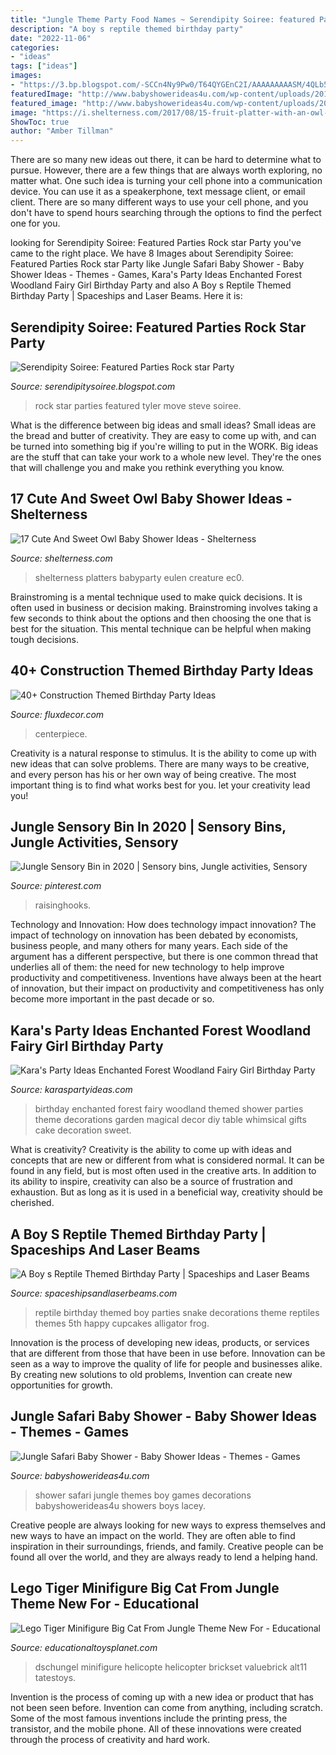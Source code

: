```yaml
---
title: "Jungle Theme Party Food Names ~ Serendipity Soiree: featured Parties Rock Star Party"
description: "A boy s reptile themed birthday party"
date: "2022-11-06"
categories:
- "ideas"
tags: ["ideas"]
images:
- "https://3.bp.blogspot.com/-SCCn4Ny9Pw0/T64QYGEnC2I/AAAAAAAAASM/4QLb54TNU7E/s1600/rockstar.jpg"
featuredImage: "http://www.babyshowerideas4u.com/wp-content/uploads/2014/04/Jungle-Safari-Baby-Shower-1-600x923.jpg"
featured_image: "http://www.babyshowerideas4u.com/wp-content/uploads/2014/04/Jungle-Safari-Baby-Shower-1-600x923.jpg"
image: "https://i.shelterness.com/2017/08/15-fruit-platter-with-an-owl-made-of-different-fruits-will-be-a-unique-idea-to-serve.jpg"
ShowToc: true
author: "Amber Tillman"
---
```



There are so many new ideas out there, it can be hard to determine what to pursue. However, there are a few things that are always worth exploring, no matter what. One such idea is turning your cell phone into a communication device. You can use it as a speakerphone, text message client, or email client. There are so many different ways to use your cell phone, and you don't have to spend hours searching through the options to find the perfect one for you.

	

		
looking for Serendipity Soiree: Featured Parties Rock star Party you've came to the right place. We have 8 Images about Serendipity Soiree: Featured Parties Rock star Party like Jungle Safari Baby Shower - Baby Shower Ideas - Themes - Games, Kara&#039;s Party Ideas Enchanted Forest Woodland Fairy Girl Birthday Party and also A Boy s Reptile Themed Birthday Party | Spaceships and Laser Beams. Here it is:
		
    
## Serendipity Soiree: Featured Parties Rock Star Party

<img loading=lazy src="https://3.bp.blogspot.com/-SCCn4Ny9Pw0/T64QYGEnC2I/AAAAAAAAASM/4QLb54TNU7E/s1600/rockstar.jpg" onerror="this.onerror=null;this.src='https://tse4.mm.bing.net/th?id=OIP.4r3K31ZENFVOUAWcXrYTrwHaNU&amp;pid=15.1';" alt="Serendipity Soiree: Featured Parties Rock star Party">

_Source: serendipitysoiree.blogspot.com_

>rock star parties featured tyler move steve soiree. 

	

What is the difference between big ideas and small ideas?
Small ideas are the bread and butter of creativity. They are easy to come up with, and can be turned into something big if you're willing to put in the WORK. Big ideas are the stuff that can take your work to a whole new level. They're the ones that will challenge you and make you rethink everything you know.

    
## 17 Cute And Sweet Owl Baby Shower Ideas - Shelterness

<img loading=lazy src="https://i.shelterness.com/2017/08/15-fruit-platter-with-an-owl-made-of-different-fruits-will-be-a-unique-idea-to-serve.jpg" onerror="this.onerror=null;this.src='https://tse4.mm.bing.net/th?id=OIP.JgcEWIgsZEJ_FdqJmcxsdQHaJ4&amp;pid=15.1';" alt="17 Cute And Sweet Owl Baby Shower Ideas - Shelterness">

_Source: shelterness.com_

>shelterness platters babyparty eulen creature ec0. 

	

Brainstroming is a mental technique used to make quick decisions. It is often used in business or decision making. Brainstroming involves taking a few seconds to think about the options and then choosing the one that is best for the situation. This mental technique can be helpful when making tough decisions.

    
## 40+ Construction Themed Birthday Party Ideas

<img loading=lazy src="https://fluxdecor.com/wp-content/uploads/2015/06/construction-birthday-party/14-construction-themed-birthday-party.jpg" onerror="this.onerror=null;this.src='https://tse1.mm.bing.net/th?id=OIP.LcTC_YhSYbqop-hN0NDcOQHaLK&amp;pid=15.1';" alt="40+ Construction Themed Birthday Party Ideas">

_Source: fluxdecor.com_

>centerpiece. 

	

Creativity is a natural response to stimulus. It is the ability to come up with new ideas that can solve problems. There are many ways to be creative, and every person has his or her own way of being creative. The most important thing is to find what works best for you. let your creativity lead you!

    
## Jungle Sensory Bin In 2020 | Sensory Bins, Jungle Activities, Sensory

<img loading=lazy src="https://i.pinimg.com/736x/44/83/44/4483443d3c2b3b4b712985ada2a5aec1.jpg" onerror="this.onerror=null;this.src='https://tse2.mm.bing.net/th?id=OIP.8zkSH19WgtGsJtHqWjTs6QHaPi&amp;pid=15.1';" alt="Jungle Sensory Bin in 2020 | Sensory bins, Jungle activities, Sensory">

_Source: pinterest.com_

>raisinghooks. 

	

Technology and Innovation: How does technology impact innovation?
The impact of technology on innovation has been debated by economists, business people, and many others for many years. Each side of the argument has a different perspective, but there is one common thread that underlies all of them: the need for new technology to help improve productivity and competitiveness. Inventions have always been at the heart of innovation, but their impact on productivity and competitiveness has only become more important in the past decade or so.

    
## Kara&#039;s Party Ideas Enchanted Forest Woodland Fairy Girl Birthday Party

<img loading=lazy src="http://karaspartyideas.com/wp-content/uploads/2013/06/549388_482890398437053_787478446_n_600x900.jpg" onerror="this.onerror=null;this.src='https://tse1.mm.bing.net/th?id=OIP.5uyfp-e3JATeWc8eK-iXBgHaLH&amp;pid=15.1';" alt="Kara&#039;s Party Ideas Enchanted Forest Woodland Fairy Girl Birthday Party">

_Source: karaspartyideas.com_

>birthday enchanted forest fairy woodland themed shower parties theme decorations garden magical decor diy table whimsical gifts cake decoration sweet. 

	

What is creativity?
Creativity is the ability to come up with ideas and concepts that are new or different from what is considered normal. It can be found in any field, but is most often used in the creative arts. In addition to its ability to inspire, creativity can also be a source of frustration and exhaustion. But as long as it is used in a beneficial way, creativity should be cherished.

    
## A Boy S Reptile Themed Birthday Party | Spaceships And Laser Beams

<img loading=lazy src="http://spaceshipsandlaserbeams.com/wp-content/uploads/2015/09/boys-reptile-themed-birthday-party-ideas.jpg" onerror="this.onerror=null;this.src='https://tse1.mm.bing.net/th?id=OIP.9uLKt2J74q3rgytDNLpPoQHaLH&amp;pid=15.1';" alt="A Boy s Reptile Themed Birthday Party | Spaceships and Laser Beams">

_Source: spaceshipsandlaserbeams.com_

>reptile birthday themed boy parties snake decorations theme reptiles themes 5th happy cupcakes alligator frog. 

	

Innovation is the process of developing new ideas, products, or services that are different from those that have been in use before. Innovation can be seen as a way to improve the quality of life for people and businesses alike. By creating new solutions to old problems, Invention can create new opportunities for growth.

    
## Jungle Safari Baby Shower - Baby Shower Ideas - Themes - Games

<img loading=lazy src="http://www.babyshowerideas4u.com/wp-content/uploads/2014/04/Jungle-Safari-Baby-Shower-1-600x923.jpg" onerror="this.onerror=null;this.src='https://tse4.mm.bing.net/th?id=OIP.y790V2KU7CF9NEiHdHhkDQHaLZ&amp;pid=15.1';" alt="Jungle Safari Baby Shower - Baby Shower Ideas - Themes - Games">

_Source: babyshowerideas4u.com_

>shower safari jungle themes boy games decorations babyshowerideas4u showers boys lacey. 

	

Creative people are always looking for new ways to express themselves and new ways to have an impact on the world. They are often able to find inspiration in their surroundings, friends, and family. Creative people can be found all over the world, and they are always ready to lend a helping hand.

    
## Lego Tiger Minifigure Big Cat From Jungle Theme New For - Educational

<img loading=lazy src="https://d39qw52yhr4bcj.cloudfront.net/catalog/product/cache/9/image/9df78eab33525d08d6e5fb8d27136e95/5/1/51e_2bf6o6ubl._ac_.jpg" onerror="this.onerror=null;this.src='https://tse4.mm.bing.net/th?id=OIP.BJ4LYAbwZBAL6uVvoLxZcQAAAA&amp;pid=15.1';" alt="Lego Tiger Minifigure Big Cat From Jungle Theme New For - Educational">

_Source: educationaltoysplanet.com_

>dschungel minifigure helicopte helicopter brickset valuebrick alt11 tatestoys. 

	

Invention is the process of coming up with a new idea or product that has not been seen before. Invention can come from anything, including scratch. Some of the most famous inventions include the printing press, the transistor, and the mobile phone. All of these innovations were created through the process of creativity and hard work.

